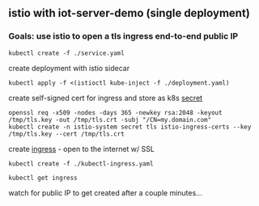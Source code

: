 istio with iot-server-demo (single deployment)
---

### Goals: use istio to open a tls ingress end-to-end public IP

```console
kubectl create -f ./service.yaml
```

create deployment with istio sidecar
```console
kubectl apply -f <(istioctl kube-inject -f ./deployment.yaml)
```

create self-signed cert for ingress and store as k8s [secret](https://kubernetes.io/docs/concepts/configuration/secret/)
```console
openssl req -x509 -nodes -days 365 -newkey rsa:2048 -keyout /tmp/tls.key -out /tmp/tls.crt -subj "/CN=my.domain.com"
kubectl create -n istio-system secret tls istio-ingress-certs --key /tmp/tls.key --cert /tmp/tls.crt
```

create [ingress](https://kubernetes.io/docs/concepts/services-networking/ingress/) - open to the internet w/ SSL
```console
kubectl create -f ./kubectl-ingress.yaml
```

```console
kubectl get ingress
```

watch for public IP to get created after a couple minutes...

